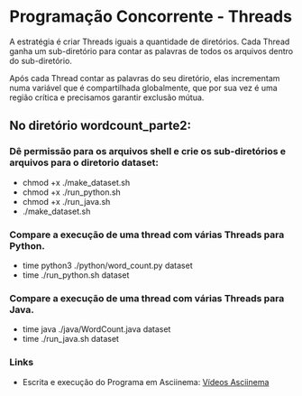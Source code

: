 # Programação Concorrente - Threads

A estratégia é criar Threads iguais a quantidade de diretórios. Cada Thread ganha um sub-diretório para contar as palavras de todos os arquivos dentro do sub-diretório.

Após cada Thread contar as palavras do seu diretório, elas incrementam numa variável que é compartilhada globalmente, que por sua vez é uma região crítica e precisamos garantir exclusão mútua.

## No diretório wordcount_parte2:

### Dê permissão para os arquivos shell e crie os sub-diretórios e arquivos para o diretorio dataset:
- chmod +x ./make_dataset.sh
- chmod +x ./run_python.sh
- chmod +x ./run_java.sh
- ./make_dataset.sh

### Compare a execução de uma thread com várias Threads para Python.
- time python3 ./python/word_count.py dataset
- time ./run_python.sh dataset

### Compare a execução de uma thread com várias Threads para Java.
- time java ./java/WordCount.java dataset
- time ./run_java.sh dataset

### Links
- Escrita e execução do Programa em Asciinema: [Vídeos Asciinema](https://drive.google.com/drive/folders/1tq0v_ZYFCRJ50Z_ln7CiDel4hzc9vXA1?usp=sharing)
